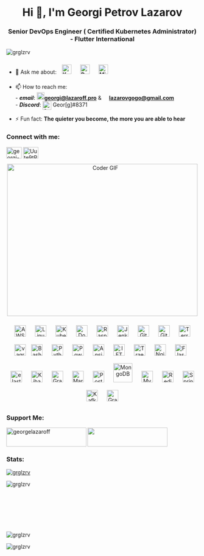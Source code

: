 <h1 align="center">Hi 👋, I'm Georgi Petrov Lazarov</h1>
<h3 align="center">Senior DevOps Engineer ( Certified Kubernetes Administrator) - Flutter International</h3>

<p align="left"> <img src="https://komarev.com/ghpvc/?username=grglzrv&label=Profile%20views&color=0e75b6&style=flat" alt="grglzrv" /> </p>

- 💬 Ask me about: **<a href="https://kubernetes.io/" target="blank"><img style="margin: 10px" src="https://profilinator.rishav.dev/skills-assets/kubernetes-icon.svg" alt="Kubernetes" height="25" /></a>  <a href="https://www.docker.com/" target="blank"><img style="margin: 10px" src="https://profilinator.rishav.dev/skills-assets/docker-original-wordmark.svg" alt="Docker" height="25" /></a>  <a href="https://mikrotik.com/" target="blank"><img style="margin: 10px" src="https://i.mt.lv/mtv2/logo.svg" alt="MikroTik" height="25" /></a>**

- 📫 How to reach me: <br>
      - ***email***: **<a href="mailto:georgi@lazaroff.pro"><img src="https://cdn-icons-png.flaticon.com/512/552/552486.png" height="20"/>georgi@lazaroff.pro</a>** & **<a href="mailto:georgi@lazaroff.pro"><img src="https://cdn-icons-png.flaticon.com/512/732/732200.png" height="16"/>lazarovgogo@gmail.com</a>** <br>
      - ***Discord***: <img align="center" src="https://raw.githubusercontent.com/rahuldkjain/github-profile-readme-generator/master/src/images/icons/Social/discord.svg" alt="Geor[g]#8371" width="23" /> Geor[g]#8371

- ⚡ Fun fact: **The quieter you become, the more you are able to hear**

<h3 align="left">Connect with me:</h3>
<p align="left">
<a href="https://linkedin.com/in/georgi-l-301622a0" target="blank"><img align="center" src="https://raw.githubusercontent.com/rahuldkjain/github-profile-readme-generator/master/src/images/icons/Social/linked-in-alt.svg" alt="georgi-l-301622a0" height="30" width="40" /></a>
<a href="https://discord.gg/Uute9tRp" target="blank"><img align="center" src="https://raw.githubusercontent.com/rahuldkjain/github-profile-readme-generator/master/src/images/icons/Social/discord.svg" alt="Uute9tRp" height="30" width="40" /></a>
</p>

<p  align="center"><img src="https://media3.giphy.com/media/RbDKaczqWovIugyJmW/200.gif" alt="Coder GIF" width="500" height="400">

<div align="center">  

<img style="margin: 10px" src="https://profilinator.rishav.dev/skills-assets/amazonwebservices-original-wordmark.svg" alt="AWS" height="30" />
<img style="margin: 10px" src="https://profilinator.rishav.dev/skills-assets/linux-original.svg" alt="Linux" height="30" />
<img style="margin: 10px" src="https://profilinator.rishav.dev/skills-assets/kubernetes-icon.svg" alt="Kubernetes" height="30" />
<img style="margin: 10px" src="https://profilinator.rishav.dev/skills-assets/docker-original-wordmark.svg" alt="Docker" height="30" />
<img style="margin: 10px" src="https://profilinator.rishav.dev/skills-assets/raspberrypi.png" alt="Raspberry Pi" height="30" />
<img style="margin: 10px" src="https://profilinator.rishav.dev/skills-assets/jenkins-icon.svg" alt="Jenkins" height="30" />
<img style="margin: 10px" src="https://profilinator.rishav.dev/skills-assets/gitlab.svg" alt="GitLab" height="30" />
<img style="margin: 10px" src="https://profilinator.rishav.dev/skills-assets/git-scm-icon.svg" alt="Git" height="30" />
<img style="margin: 10px" src="https://profilinator.rishav.dev/skills-assets/terraformio-icon.svg" alt="Terraform" height="30" />
<img src="https://www.vectorlogo.zone/logos/vagrantup/vagrantup-icon.svg" alt="vagrant" height="30"/>
<img style="margin: 10px" src="https://profilinator.rishav.dev/skills-assets/gnu_bash-icon.svg" alt="Bash" height="30" />   
<img style="margin: 10px" src="https://profilinator.rishav.dev/skills-assets/python-original.svg" alt="Python" height="30" />
<img style="margin: 10px" src="https://profilinator.rishav.dev/skills-assets/powershell.png" alt="PowerShell" height="30" />
<img style="margin: 10px" src="https://profilinator.rishav.dev/skills-assets/ansible.png" alt="Ansible" height="30" />
<img style="margin: 10px" src="https://findvectorlogo.com/wp-content/uploads/2019/01/ifttt-vector-logo.png" alt="IFTTT" height="30" />
<img style="margin: 10px" src="https://www.vectorlogo.zone/logos/traefikio/traefikio-icon.svg" alt="Traefik" height="30" />
<img style="margin: 10px" src="https://profilinator.rishav.dev/skills-assets/nginx-original.svg" alt="Nginx" height="30" />
<img style="margin: 10px" src="https://profilinator.rishav.dev/skills-assets/flask.png" alt="Flask" height="30" />
<img style="margin: 10px" src="https://www.vectorlogo.zone/logos/elastic/elastic-icon.svg" alt="elasticsearch" height="30"/> 
<img style="margin: 10px" src="https://profilinator.rishav.dev/skills-assets/kibana.png" alt="Kibana" height="30" />
<img style="margin: 10px" src="https://profilinator.rishav.dev/skills-assets/grafana.png" alt="Grafana" height="30" />
<img style="margin: 10px" src="https://profilinator.rishav.dev/skills-assets/mariadb.png" alt="Maria DB" height="30" />
<img style="margin: 10px" src="https://profilinator.rishav.dev/skills-assets/postgresql-original-wordmark.svg" alt="PostgreSQL" height="30" />
<img style="margin: 10px" src="https://profilinator.rishav.dev/skills-assets/mongodb-original-wordmark.svg" alt="MongoDB" height="50" />  
<img style="margin: 10px" src="https://profilinator.rishav.dev/skills-assets/mysql-original-wordmark.svg" alt="MySQL" height="30" />  
<img style="margin: 10px" src="https://profilinator.rishav.dev/skills-assets/redis-original-wordmark.svg" alt="Redis" height="30" />  
<img style="margin: 10px" src="https://profilinator.rishav.dev/skills-assets/springio-icon.svg" alt="Spring" height="30" />  
<img style="margin: 10px" src="https://profilinator.rishav.dev/skills-assets/apache_kafka-icon.svg" alt="Kafka" height="30" />
<img style="margin: 10px" src="https://profilinator.rishav.dev/skills-assets/graphql.png" alt="GraphQL" height="30" /> 

</div>

<h3 align="left">Support Me:</h3>
<p><a href="https://www.buymeacoffee.com/georgelazaroff"> <img align="left" src="https://cdn.buymeacoffee.com/buttons/v2/default-yellow.png" height="50" width="210" alt="georgelazaroff" /></a>
<a href="https://paypal.me/georgilazaroff" target="_blank" style="display: inline-block;"> <img src="https://img.shields.io/badge/Donate-PayPal-blue.svg?style=flat-square" height="50" width="210 align="center" /></a></p>
<h3 align="left">Stats:</h3>
<p align="left"> <a href="https://github.com/ryo-ma/github-profile-trophy"><img src="https://github-profile-trophy.vercel.app/?username=grglzrv" alt="grglzrv" /></a> </p>
<p><img align="left" src="https://github-readme-stats.vercel.app/api/top-langs?username=grglzrv&show_icons=true&locale=en&layout=compact" alt="grglzrv" /></p><br><br><br><br><br><br><br>

<p>&nbsp;<img align="left" src="https://github-readme-stats.vercel.app/api?username=grglzrv&show_icons=true&locale=en" alt="grglzrv" /></p>

<p><img align="left" src="https://github-readme-streak-stats.herokuapp.com/?user=grglzrv&" alt="grglzrv" /></p>
      

